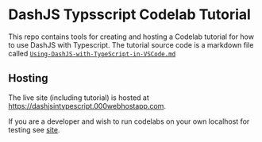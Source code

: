 # DashJS Typsscript Codelab Tutorial

This repo contains tools for creating and hosting a Codelab tutorial for how to use DashJS with Typescript.  The tutorial source code is a markdown file called [`Using-DashJS-with-TypeScript-in-VSCode.md`](site/codelabs/Using-DashJS-with-TypeScript-in-VSCode.md)

## Hosting

The live site (including tutorial) is hosted at <https://dashjsintypescript.000webhostapp.com>.

If you are a developer and wish to run codelabs on your own localhost for testing see [site](site).
